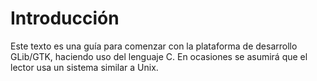 # Introducción

Este texto es una guía para comenzar con la plataforma de desarrollo GLib/GTK, haciendo uso del lenguaje C. En ocasiones se asumirá que el lector usa un sistema similar a Unix.